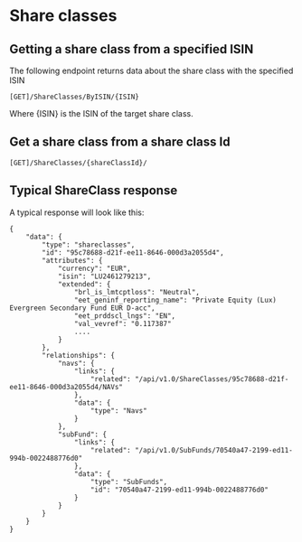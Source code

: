 # Share classes

## Getting a share class from a specified ISIN

The following endpoint returns data about the share class with the specified ISIN

```[GET]/ShareClasses/ByISIN/{ISIN}```

Where {ISIN} is the ISIN of the target share class.

## Get a share class from a share class Id

```[GET]/ShareClasses/{shareClassId}/```

## Typical ShareClass response

A typical response will look like this:

```
{
    "data": {
        "type": "shareclasses",
        "id": "95c78688-d21f-ee11-8646-000d3a2055d4",
        "attributes": {
            "currency": "EUR",
            "isin": "LU2461279213",
            "extended": {
                "brl_is_lmtcptloss": "Neutral",
                "eet_geninf_reporting_name": "Private Equity (Lux) Evergreen Secondary Fund EUR D-acc",
                "eet_prddscl_lngs": "EN",
                "val_vevref": "0.117387"
                ....
            }
        },
        "relationships": {
            "navs": {
                "links": {
                    "related": "/api/v1.0/ShareClasses/95c78688-d21f-ee11-8646-000d3a2055d4/NAVs"
                },
                "data": {
                    "type": "Navs"
                }
            },
            "subFund": {
                "links": {
                    "related": "/api/v1.0/SubFunds/70540a47-2199-ed11-994b-0022488776d0"
                },
                "data": {
                    "type": "SubFunds",
                    "id": "70540a47-2199-ed11-994b-0022488776d0"
                }
            }
        }
    }
}
 ```
